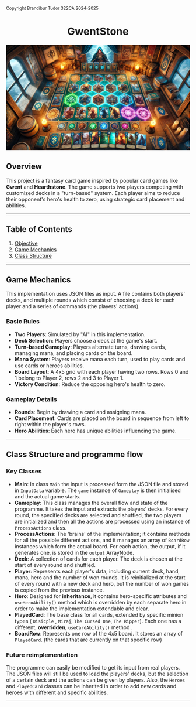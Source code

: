 <small>Copyright Brandibur Tudor 322CA 2024-2025 </small>

<h1 style="text-align: center;">GwentStone</h1>


![Game Board](img/GwentStone-gameplay.jpg)


## Overview

This project is a fantasy card game inspired by popular card games like **Gwent** and **Hearthstone**.
The game supports two players competing with customized decks in a
"turn-based" system. Each player aims to reduce their opponent's hero's health to zero, using
strategic card placement and abilities.

---

## Table of Contents

1. [Objective](#objective)
2. [Game Mechanics](#game-mechanics)
3. [Class Structure](#class-structure)

---

## Game Mechanics
This implementation uses JSON files as input. A file contains both players' decks, and multiple rounds
which consist of choosing a deck for each player and a series of commands (the players' actions).
### Basic Rules

- **Two Players**: Simulated by "AI" in this implementation. 
- **Deck Selection**: Players choose a deck at the game's start.
- **Turn-based Gameplay**: Players alternate turns, drawing cards, managing mana, and placing cards on the board.
- **Mana System**: Players receive mana each turn, used to play cards and use cards or heroes abilities.
- **Board Layout**: A 4x5 grid with each player having two rows. Rows 0 and 1 belong to Player 2, rows 2 and 3 to Player 1.
- **Victory Condition**: Reduce the opposing hero's health to zero.

### Gameplay Details

- **Rounds**: Begin by drawing a card and assigning mana.
- **Card Placement**: Cards are placed on the board in sequence from left to right within the player's rows.
- **Hero Abilities**: Each hero has unique abilities influencing the game.

---

## Class Structure and programme flow

### Key Classes
- **Main**: In class `Main` the input is processed form the JSON file and stored in `InputData` variable.
The `game` instance of `Gameplay` is then initialised and the actual game starts.
- **Gameplay**: This class manages the overall flow and state of the programme. It takes the input and extracts the players'
decks. For every round, the specified decks are selected and shuffled, the two players are initialized and then all the actions
are processed using an instance of `ProcessActions` class.
- **ProcessActions**: The 'brains' of the implementation; it contains methods for all the possible different actions, and
it manages an array of `BoardRow` instances which form the actual board. For each action, the output, if
it generates one, is stored in the `output` ArrayNode.
- **Deck**: A collection of cards for each player. The deck is chosen at the start of every round and shuffled.
- **Player**: Represents each player's data, including current deck, hand, mana, hero and the number of won rounds.
It is reinitialized at the start of every round with a new deck and hero, but the number of won games is copied from
the previous instance.
- **Hero**: Designed for **inheritance**, it contains hero-specific attributes and `useHeroAbility()` method which is 
  overridden by each separate hero in order to make the implementation extendable and clear.
- **PlayedCard**: The base class for all cards, extended by specific minion types ( `Disicple` , `Miraj`, `The Cursed One`, `The Ripper`).
Each one has a different, **overridden**, `useCardAbility()` method .
- **BoardRow**: Represents one row of the 4x5 board. It stores an array of `PlayedCard`. (the cards that are currently on that specific row)

### Future reimplementation
The programme can easily be modified to get its input from real players. The JSON files will still
be used to load the players' decks, but the selection of a certain deck and the actions can be
given by players. Also, the `Heroes` and `PlayedCard` classes can be inherited in order to add
new cards and heroes with different and specific abilities.



---
